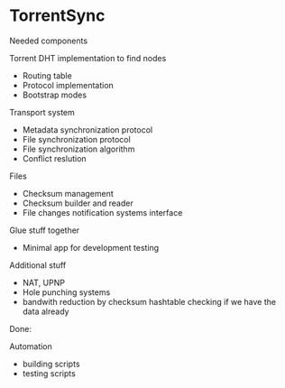 TorrentSync
===========

Needed components

Torrent DHT implementation to find nodes
  * Routing table
  * Protocol implementation
  * Bootstrap modes

Transport system
  * Metadata synchronization protocol
  * File synchronization protocol
  * File synchronization algorithm
  * Conflict reslution

Files
  * Checksum management
  * Checksum builder and reader
  * File changes notification systems interface

Glue stuff together
  * Minimal app for development testing



Additional stuff
  * NAT, UPNP
  * Hole punching systems
  * bandwith reduction by checksum hashtable checking if we have the data already
  

Done:

Automation
  * building scripts
  * testing scripts
